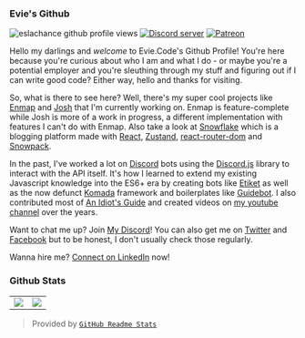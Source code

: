 ### Evie's Github

<div>
  <p>
    <img src="https://komarev.com/ghpvc/?username=eslachance" alt="eslachance github profile views" />
    <a href="https://discord.gg/N7ZKH3P"><img src="https://discordapp.com/api/guilds/298508738623438848/embed.png" alt="Discord server" /></a>
    <a href="https://www.patreon.com/eviecodes"><img src="https://img.shields.io/badge/donate-patreon-F96854.svg" alt="Patreon" /></a>
  </p>
</div>

Hello my darlings and *welcome* to Evie.Code's Github Profile! You're here because you're curious about who I am and what I do - or maybe you're a potential employer and you're sleuthing through my stuff and figuring out if I can write good code? Either way, hello and thanks for visiting.

So, what is there to see here? Well, there's my super cool projects like [Enmap] and [Josh] that I'm currently working on. Enmap is feature-complete while Josh is more of a work in progress, a different implementation with features I can't do with Enmap. Also take a look at [Snowflake] which is a blogging platform made with [React], [Zustand], [react-router-dom] and [Snowpack].

In the past, I've worked a lot on [Discord] bots using the [Discord.js] library to interact with the API itself. It's how I learned to extend my existing Javascript knowledge into the ES6+ era by creating bots like [Etiket] as well as the now defunct [Komada] framework and boilerplates like [Guidebot]. I also contributed most of [An Idiot's Guide] and created videos on [my youtube channel] over the years.

Want to chat me up? Join [My Discord]! You can also get me on [Twitter] and [Facebook] but to be honest, I don't usually check those regularly.

Wanna hire me? [Connect on LinkedIn] now!

### Github Stats
<table>
  <tr>
    <td align="center" style="padding=0;width=50%;">
      <img align="center" style="padding=0;" src="https://github-readme-stats.vercel.app/api/?username=eslachance&show_icons=true" />
    </td>
    <td align="center" style="padding=0;width=50%;">
      <img align="center" style="padding=0;" src="https://github-readme-stats.quantumlytangled.vercel.app/api/top-langs/?username=eslachance&layout=compact&show_icons=true" />
    </td>
  </tr>
</table>

> Provided by [`GitHub Readme Stats`]

[Enmap]: https://github.com/eslachance/enmap
[Josh]: https://github.com/eslachance/josh
[Etiket]: https://github.com/eslachance/etiket2
[Snowflake]: https://github.com/eslachance/snowflake
[Komada]: https://github.com/UnseenFaith/komada
[Guidebot]: https://github.com/AnIdiotsGuide/guidebot
[An Idiot's Guide]: https://anidiots.guide/
[my youtube channel]: https://www.youtube.com/c/eviecodes
[My Discord]: https://discord.evie.dev/
[Twitter]: https://twitter.com/eslachance
[Facebook]: https://facebook.com/eslachance
[Connect on LinkedIn]: https://www.linkedin.com/in/eslachance/
[Discord]:               https://discord.com
[Discord.js]: https://github.com/discordjs/discord.js
[Snowpack]: https://www.snowpack.dev/
[React]: http://reactjs.org/
[Zustand]: https://github.com/pmndrs/zustand
[react-router-dom]: https://reactrouter.com/
[`GitHub Readme Stats`]: https://github.com/anuraghazra/github-readme-stats
